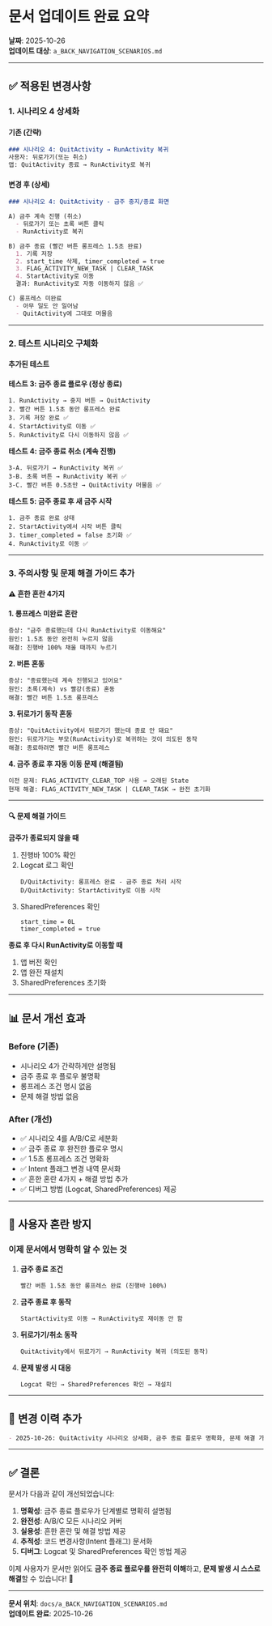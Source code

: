 # 문서 업데이트 완료 요약

**날짜**: 2025-10-26  
**업데이트 대상**: `a_BACK_NAVIGATION_SCENARIOS.md`

---

## ✅ 적용된 변경사항

### 1. 시나리오 4 상세화

#### 기존 (간략)
```markdown
### 시나리오 4: QuitActivity → RunActivity 복귀
사용자: 뒤로가기(또는 취소)
앱: QuitActivity 종료 → RunActivity로 복귀
```

#### 변경 후 (상세)
```markdown
### 시나리오 4: QuitActivity - 금주 중지/종료 화면

A) 금주 계속 진행 (취소)
  - 뒤로가기 또는 초록 버튼 클릭
  - RunActivity로 복귀

B) 금주 종료 (빨간 버튼 롱프레스 1.5초 완료)
  1. 기록 저장
  2. start_time 삭제, timer_completed = true
  3. FLAG_ACTIVITY_NEW_TASK | CLEAR_TASK
  4. StartActivity로 이동
  결과: RunActivity로 자동 이동하지 않음 ✅

C) 롱프레스 미완료
  - 아무 일도 안 일어남
  - QuitActivity에 그대로 머물음
```

---

### 2. 테스트 시나리오 구체화

#### 추가된 테스트

**테스트 3: 금주 종료 플로우 (정상 종료)**
```
1. RunActivity → 중지 버튼 → QuitActivity
2. 빨간 버튼 1.5초 동안 롱프레스 완료
3. 기록 저장 완료 ✅
4. StartActivity로 이동 ✅
5. RunActivity로 다시 이동하지 않음 ✅
```

**테스트 4: 금주 종료 취소 (계속 진행)**
```
3-A. 뒤로가기 → RunActivity 복귀 ✅
3-B. 초록 버튼 → RunActivity 복귀 ✅
3-C. 빨간 버튼 0.5초만 → QuitActivity 머물음 ✅
```

**테스트 5: 금주 종료 후 새 금주 시작**
```
1. 금주 종료 완료 상태
2. StartActivity에서 시작 버튼 클릭
3. timer_completed = false 초기화 ✅
4. RunActivity로 이동 ✅
```

---

### 3. 주의사항 및 문제 해결 가이드 추가

#### ⚠️ 흔한 혼란 4가지

**1. 롱프레스 미완료 혼란**
```
증상: "금주 종료했는데 다시 RunActivity로 이동해요"
원인: 1.5초 동안 완전히 누르지 않음
해결: 진행바 100% 채울 때까지 누르기
```

**2. 버튼 혼동**
```
증상: "종료했는데 계속 진행되고 있어요"
원인: 초록(계속) vs 빨강(종료) 혼동
해결: 빨간 버튼 1.5초 롱프레스
```

**3. 뒤로가기 동작 혼동**
```
증상: "QuitActivity에서 뒤로가기 했는데 종료 안 돼요"
원인: 뒤로가기는 부모(RunActivity)로 복귀하는 것이 의도된 동작
해결: 종료하려면 빨간 버튼 롱프레스
```

**4. 금주 종료 후 자동 이동 문제 (해결됨)**
```
이전 문제: FLAG_ACTIVITY_CLEAR_TOP 사용 → 오래된 State
현재 해결: FLAG_ACTIVITY_NEW_TASK | CLEAR_TASK → 완전 초기화
```

---

#### 🔍 문제 해결 가이드

**금주가 종료되지 않을 때**
1. 진행바 100% 확인
2. Logcat 로그 확인
   ```
   D/QuitActivity: 롱프레스 완료 - 금주 종료 처리 시작
   D/QuitActivity: StartActivity로 이동 시작
   ```
3. SharedPreferences 확인
   ```
   start_time = 0L
   timer_completed = true
   ```

**종료 후 다시 RunActivity로 이동할 때**
1. 앱 버전 확인
2. 앱 완전 재설치
3. SharedPreferences 초기화

---

## 📊 문서 개선 효과

### Before (기존)
- 시나리오 4가 간략하게만 설명됨
- 금주 종료 후 플로우 불명확
- 롱프레스 조건 명시 없음
- 문제 해결 방법 없음

### After (개선)
- ✅ 시나리오 4를 A/B/C로 세분화
- ✅ 금주 종료 후 완전한 플로우 명시
- ✅ 1.5초 롱프레스 조건 명확화
- ✅ Intent 플래그 변경 내역 문서화
- ✅ 흔한 혼란 4가지 + 해결 방법 추가
- ✅ 디버그 방법 (Logcat, SharedPreferences) 제공

---

## 🎯 사용자 혼란 방지

### 이제 문서에서 명확히 알 수 있는 것

1. **금주 종료 조건**
   ```
   빨간 버튼 1.5초 동안 롱프레스 완료 (진행바 100%)
   ```

2. **금주 종료 후 동작**
   ```
   StartActivity로 이동 → RunActivity로 재이동 안 함
   ```

3. **뒤로가기/취소 동작**
   ```
   QuitActivity에서 뒤로가기 → RunActivity 복귀 (의도된 동작)
   ```

4. **문제 발생 시 대응**
   ```
   Logcat 확인 → SharedPreferences 확인 → 재설치
   ```

---

## 📝 변경 이력 추가

```markdown
- 2025-10-26: QuitActivity 시나리오 상세화, 금주 종료 플로우 명확화, 문제 해결 가이드 추가
```

---

## ✅ 결론

문서가 다음과 같이 개선되었습니다:

1. **명확성**: 금주 종료 플로우가 단계별로 명확히 설명됨
2. **완전성**: A/B/C 모든 시나리오 커버
3. **실용성**: 흔한 혼란 및 해결 방법 제공
4. **추적성**: 코드 변경사항(Intent 플래그) 문서화
5. **디버그**: Logcat 및 SharedPreferences 확인 방법 제공

이제 사용자가 문서만 읽어도 **금주 종료 플로우를 완전히 이해**하고, **문제 발생 시 스스로 해결**할 수 있습니다! 🚀

---

**문서 위치**: `docs/a_BACK_NAVIGATION_SCENARIOS.md`  
**업데이트 완료**: 2025-10-26

